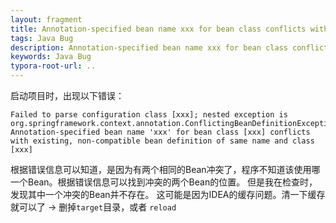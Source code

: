 ```yaml
---
layout: fragment
title: Annotation-specified bean name xxx for bean class conflicts with existing
tags: Java Bug
description: Annotation-specified bean name xxx for bean class conflicts with existing
keywords: Java Bug
typora-root-url: ..
---
```


启动项目时，出现以下错误：
```
Failed to parse configuration class [xxx]; nested exception is org.springframework.context.annotation.ConflictingBeanDefinitionException: Annotation-specified bean name 'xxx' for bean class [xxx] conflicts with existing, non-compatible bean definition of same name and class [xxx]
```

根据错误信息可以知道，是因为有两个相同的Bean冲突了，程序不知道该使用哪一个Bean。根据错误信息可以找到冲突的两个Bean的位置。
但是我在检查时，发现其中一个冲突的Bean并不存在。
这可能是因为IDEA的缓存问题。清一下缓存就可以了  ->  删掉`target`目录，或者 `reload `
<!--stackedit_data:
eyJoaXN0b3J5IjpbMTYwMjczNDAwN119
-->